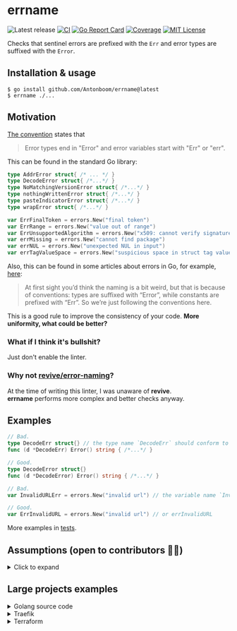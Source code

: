 # errname

![Latest release](https://img.shields.io/github/v/release/Antonboom/errname)
[![CI](https://github.com/Antonboom/errname/actions/workflows/ci.yml/badge.svg)](https://github.com/Antonboom/errname/actions/workflows/ci.yml)
[![Go Report Card](https://goreportcard.com/badge/github.com/Antonboom/errname)](https://goreportcard.com/report/github.com/Antonboom/errname)
[![Coverage](https://coveralls.io/repos/github/Antonboom/errname/badge.svg?branch=master)](https://coveralls.io/github/Antonboom/errname?branch=master)
[![MIT License](http://img.shields.io/badge/license-MIT-blue.svg?style=flat)](LICENSE)

Checks that sentinel errors are prefixed with the `Err` and error types
are suffixed with the `Error`.

## Installation & usage

```
$ go install github.com/Antonboom/errname@latest
$ errname ./...
```

## Motivation

[The convention](https://github.com/golang/go/wiki/Errors#naming) states that
> Error types end in "Error" and error variables start with "Err" or "err".

This can be found in the standard Go library:

```go
type AddrError struct{ /* ... */ }
type DecodeError struct{ /*...*/ }
type NoMatchingVersionError struct{ /*...*/ }
type nothingWrittenError struct{ /*...*/ }
type pasteIndicatorError struct{ /*...*/ }
type wrapError struct{ /*...*/ }

var ErrFinalToken = errors.New("final token")
var ErrRange = errors.New("value out of range")
var ErrUnsupportedAlgorithm = errors.New("x509: cannot verify signature: algorithm unimplemented")
var errMissing = errors.New("cannot find package")
var errNUL = errors.New("unexpected NUL in input")
var errTagValueSpace = errors.New("suspicious space in struct tag value")
```

Also, this can be found in some articles about errors in Go, for
example, [here](https://travix.io/errors-derived-from-constants-in-go-fda6748b4072):
> At first sight you’d think the naming is a bit weird, but that is because of conventions: types are suffixed with
> “Error”, while constants are prefixed with “Err”. So we’re just following the conventions here.

This is a good rule to improve the consistency of your code. **More uniformity, what could be better?**

### What if I think it's bullshit?

Just don't enable the linter.

### Why not [revive/error-naming](https://github.com/mgechev/revive/blob/master/RULES_DESCRIPTIONS.md#error-naming)?

At the time of writing this linter, I was unaware of **revive**. <br>
**errname** performs more complex and better checks anyway.

## Examples

```go
// Bad.
type DecodeErr struct{} // the type name `DecodeErr` should conform to the `xxxError` format
func (d *DecodeErr) Error() string { /*...*/ }

// Good.
type DecodeError struct{}
func (d *DecodeError) Error() string { /*...*/ }
```

```go
// Bad.
var InvalidURLErr = errors.New("invalid url") // the variable name `InvalidURLErr` should conform to the `ErrXxx` format 

// Good.
var ErrInvalidURL = errors.New("invalid url") // or errInvalidURL
```

More examples in [tests](https://github.com/Antonboom/errname/blob/master/pkg/analyzer/facts_test.go).

## Assumptions (open to contributors 🙏🏻)

<details>
  <summary>Click to expand</summary>

<br>

- Only package level variables (and constants) are checked.
- Initialisms are ignored. As a result, all identifiers in a single case are ignored:

```go
var EOF = errors.New("end of file")
var eof = errors.New("end of file")
var W = errors.New("single letter error")   // on the developer's conscience
var ovflw = errors.New("value is overflow") // on the developer's conscience
```

- The naming of error constructors is not checked. But I recommend keeping it consistent:

```go
type DecodeError struct{}
func (d *DecodeError) Error() string { /*...*/ }

// Bad.
func NewErrDecode() error {
    return &DecodeError{}
}

// Good.
func NewDecodeError() error {
    return &DecodeError{}
}
```

- Package aliases are not supported if the source package and its directory differ in name.

- Nested error types are not supported

```go
type timeoutErr struct { // no warning from the linter :(
    error
}

type DeadlineErr struct { //  no warning from the linter :(
    timeoutErr
}
```

- Not supported sentinel errors that were created by an external type or func (except `errors`/`fmt`) and that do not 
  have an explicit type `error`:

```go
var ErrUnsupported = new(net.AddrError)
var ErrSupported error = new(net.AddrError)
```

- Linter only checks the correctness of the suffix and prefix and their **uniqueness**. The logical meaning of the
  identifier remains on the developer's conscience:

```go
// Bad.
var ErrExecErr = errors.New("exec query error")

// Good.
var ErrExecQuery = errors.New("exec query error")
var ErrGdfjnskjdfskf = errors.New("strange error") // on the developer's conscience
```

- For error types over array/slice the `Errors` suffix is expected:

```go
// Bad.
type ValidationErrs []string
func (ve ValidationErrs) Error() string { /*...*/ }

// Good.
type ValidationErrors []string
func (ve ValidationErrors) Error() string { /*...*/ }
```

</details>
        
## Large projects examples

<details>
  <summary>Golang source code</summary>

```go
$ errname ./src/...
go/src/runtime/error.go:72:6: the type name `errorString` should conform to the `xxxError` format
go/src/runtime/error.go:80:6: the type name `errorAddressString` should conform to the `xxxError` format
go/src/runtime/panic.go:180:5: the variable name `shiftError` should conform to the `errXxx` format
go/src/runtime/panic.go:187:5: the variable name `divideError` should conform to the `errXxx` format
go/src/runtime/panic.go:194:5: the variable name `overflowError` should conform to the `errXxx` format
go/src/runtime/panic.go:201:5: the variable name `floatError` should conform to the `errXxx` format
go/src/runtime/panic.go:208:5: the variable name `memoryError` should conform to the `errXxx` format
go/src/errors/errors.go:63:6: the type name `errorString` should conform to the `xxxError` format
go/src/math/bits/bits_errors.go:12:5: the variable name `overflowError` should conform to the `errXxx` format
go/src/math/bits/bits_errors.go:15:5: the variable name `divideError` should conform to the `errXxx` format
go/src/syscall/syscall_unix.go:114:6: the type name `Errno` should conform to the `XxxError` format
go/src/time/format.go:394:5: the variable name `atoiError` should conform to the `errXxx` format
go/src/time/zoneinfo_read.go:110:5: the variable name `badData` should conform to the `errXxx` format
go/src/io/fs/walk.go:15:5: the variable name `SkipDir` should conform to the `ErrXxx` format
go/src/fmt/scan.go:465:5: the variable name `complexError` should conform to the `errXxx` format
go/src/fmt/scan.go:466:5: the variable name `boolError` should conform to the `errXxx` format
go/src/archive/tar/common.go:39:6: the type name `headerError` should conform to the `xxxError` format
go/src/context/context.go:157:5: the variable name `Canceled` should conform to the `ErrXxx` format
go/src/context/context.go:161:5: the variable name `DeadlineExceeded` should conform to the `ErrXxx` format
go/src/math/big/float.go:77:6: the type name `ErrNaN` should conform to the `XxxError` format
go/src/crypto/x509/internal/macos/security.go:39:6: the type name `OSStatus` should conform to the `XxxError` format
go/src/net/cgo_unix.go:34:6: the type name `addrinfoErrno` should conform to the `xxxError` format
go/src/crypto/x509/x509.go:875:6: the type name `UnhandledCriticalExtension` should conform to the `XxxError` format
go/src/crypto/x509/pem_decrypt.go:110:5: the variable name `IncorrectPasswordError` should conform to the `ErrXxx` format
go/src/crypto/x509/root.go:18:2: the variable name `systemRootsErr` should conform to the `errXxx` format
go/src/crypto/tls/alert.go:18:2: the variable name `alertCloseNotify` should conform to the `errXxx` format
go/src/crypto/tls/alert.go:19:2: the variable name `alertUnexpectedMessage` should conform to the `errXxx` format
go/src/crypto/tls/alert.go:20:2: the variable name `alertBadRecordMAC` should conform to the `errXxx` format
go/src/crypto/tls/alert.go:21:2: the variable name `alertDecryptionFailed` should conform to the `errXxx` format
go/src/crypto/tls/alert.go:22:2: the variable name `alertRecordOverflow` should conform to the `errXxx` format
go/src/crypto/tls/alert.go:23:2: the variable name `alertDecompressionFailure` should conform to the `errXxx` format
go/src/crypto/tls/alert.go:24:2: the variable name `alertHandshakeFailure` should conform to the `errXxx` format
go/src/crypto/tls/alert.go:25:2: the variable name `alertBadCertificate` should conform to the `errXxx` format
go/src/crypto/tls/alert.go:26:2: the variable name `alertUnsupportedCertificate` should conform to the `errXxx` format
go/src/crypto/tls/alert.go:27:2: the variable name `alertCertificateRevoked` should conform to the `errXxx` format
go/src/crypto/tls/alert.go:28:2: the variable name `alertCertificateExpired` should conform to the `errXxx` format
go/src/crypto/tls/alert.go:29:2: the variable name `alertCertificateUnknown` should conform to the `errXxx` format
go/src/crypto/tls/alert.go:30:2: the variable name `alertIllegalParameter` should conform to the `errXxx` format
go/src/crypto/tls/alert.go:31:2: the variable name `alertUnknownCA` should conform to the `errXxx` format
go/src/crypto/tls/alert.go:32:2: the variable name `alertAccessDenied` should conform to the `errXxx` format
go/src/crypto/tls/alert.go:33:2: the variable name `alertDecodeError` should conform to the `errXxx` format
go/src/crypto/tls/alert.go:34:2: the variable name `alertDecryptError` should conform to the `errXxx` format
go/src/crypto/tls/alert.go:35:2: the variable name `alertExportRestriction` should conform to the `errXxx` format
go/src/crypto/tls/alert.go:36:2: the variable name `alertProtocolVersion` should conform to the `errXxx` format
go/src/crypto/tls/alert.go:37:2: the variable name `alertInsufficientSecurity` should conform to the `errXxx` format
go/src/crypto/tls/alert.go:38:2: the variable name `alertInternalError` should conform to the `errXxx` format
go/src/crypto/tls/alert.go:39:2: the variable name `alertInappropriateFallback` should conform to the `errXxx` format
go/src/crypto/tls/alert.go:40:2: the variable name `alertUserCanceled` should conform to the `errXxx` format
go/src/crypto/tls/alert.go:41:2: the variable name `alertNoRenegotiation` should conform to the `errXxx` format
go/src/crypto/tls/alert.go:42:2: the variable name `alertMissingExtension` should conform to the `errXxx` format
go/src/crypto/tls/alert.go:43:2: the variable name `alertUnsupportedExtension` should conform to the `errXxx` format
go/src/crypto/tls/alert.go:44:2: the variable name `alertCertificateUnobtainable` should conform to the `errXxx` format
go/src/crypto/tls/alert.go:45:2: the variable name `alertUnrecognizedName` should conform to the `errXxx` format
go/src/crypto/tls/alert.go:46:2: the variable name `alertBadCertificateStatusResponse` should conform to the `errXxx` format
go/src/crypto/tls/alert.go:47:2: the variable name `alertBadCertificateHashValue` should conform to the `errXxx` format
go/src/crypto/tls/alert.go:48:2: the variable name `alertUnknownPSKIdentity` should conform to the `errXxx` format
go/src/crypto/tls/alert.go:49:2: the variable name `alertCertificateRequired` should conform to the `errXxx` format
go/src/crypto/tls/alert.go:50:2: the variable name `alertNoApplicationProtocol` should conform to the `errXxx` format
go/src/path/filepath/path.go:337:5: the variable name `SkipDir` should conform to the `ErrXxx` format
go/src/net/http/h2_bundle.go:1016:5: the variable name `http2errReadEmpty` should conform to the `errXxx` format
go/src/net/http/h2_bundle.go:1212:2: the variable name `http2errMixPseudoHeaderTypes` should conform to the `errXxx` format
go/src/net/http/h2_bundle.go:1213:2: the variable name `http2errPseudoAfterRegular` should conform to the `errXxx` format
go/src/net/http/h2_bundle.go:1712:5: the variable name `http2ErrFrameTooLarge` should conform to the `errXxx` format
go/src/net/http/h2_bundle.go:1866:2: the variable name `http2errStreamID` should conform to the `errXxx` format
go/src/net/http/h2_bundle.go:1867:2: the variable name `http2errDepStreamID` should conform to the `errXxx` format
go/src/net/http/h2_bundle.go:1868:2: the variable name `http2errPadLength` should conform to the `errXxx` format
go/src/net/http/h2_bundle.go:1869:2: the variable name `http2errPadBytes` should conform to the `errXxx` format
go/src/net/http/h2_bundle.go:3400:5: the variable name `http2errTimeout` should conform to the `errXxx` format
go/src/net/http/h2_bundle.go:3519:5: the variable name `http2errClosedPipeWrite` should conform to the `errXxx` format
go/src/net/http/h2_bundle.go:3629:2: the variable name `http2errClientDisconnected` should conform to the `errXxx` format
go/src/net/http/h2_bundle.go:3630:2: the variable name `http2errClosedBody` should conform to the `errXxx` format
go/src/net/http/h2_bundle.go:3631:2: the variable name `http2errHandlerComplete` should conform to the `errXxx` format
go/src/net/http/h2_bundle.go:3632:2: the variable name `http2errStreamClosed` should conform to the `errXxx` format
go/src/net/http/h2_bundle.go:4526:5: the variable name `http2errPrefaceTimeout` should conform to the `errXxx` format
go/src/net/http/h2_bundle.go:4746:5: the variable name `http2errHandlerPanicked` should conform to the `errXxx` format
go/src/net/http/h2_bundle.go:6287:2: the variable name `http2ErrRecursivePush` should conform to the `errXxx` format
go/src/net/http/h2_bundle.go:6288:2: the variable name `http2ErrPushLimitReached` should conform to the `errXxx` format
go/src/net/http/h2_bundle.go:6930:5: the variable name `http2ErrNoCachedConn` should conform to the `errXxx` format
go/src/net/http/h2_bundle.go:7016:2: the variable name `http2errClientConnClosed` should conform to the `errXxx` format
go/src/net/http/h2_bundle.go:7017:2: the variable name `http2errClientConnUnusable` should conform to the `errXxx` format
go/src/net/http/h2_bundle.go:7018:2: the variable name `http2errClientConnGotGoAway` should conform to the `errXxx` format
go/src/net/http/h2_bundle.go:7471:5: the variable name `http2errRequestCanceled` should conform to the `errXxx` format
go/src/net/http/h2_bundle.go:7803:2: the variable name `http2errStopReqBodyWrite` should conform to the `errXxx` format
go/src/net/http/h2_bundle.go:7806:2: the variable name `http2errStopReqBodyWriteAndCancel` should conform to the `errXxx` format
go/src/net/http/h2_bundle.go:7808:2: the variable name `http2errReqBodyTooLong` should conform to the `errXxx` format
go/src/net/http/h2_bundle.go:8667:5: the variable name `http2errClosedResponseBody` should conform to the `errXxx` format
go/src/net/http/h2_bundle.go:9021:2: the variable name `http2errResponseHeaderListSize` should conform to the `errXxx` format
go/src/net/http/h2_bundle.go:9022:2: the variable name `http2errRequestHeaderListSize` should conform to the `errXxx` format
go/src/go/scanner/errors.go:37:6: the type name `ErrorList` should conform to the `XxxError` format
go/src/html/template/template.go:34:5: the variable name `escapeOK` should conform to the `errXxx` format
go/src/image/png/reader.go:128:5: the variable name `chunkOrderError` should conform to the `errXxx` format
go/src/bufio/scan_test.go:308:5: the variable name `testError` should conform to the `errXxx` format
go/src/crypto/tls/handshake_client_test.go:1993:5: the variable name `brokenConnErr` should conform to the `errXxx` format
go/src/database/sql/sql_test.go:4281:5: the variable name `pingError` should conform to the `errXxx` format
go/src/errors/wrap_test.go:216:6: the type name `errorT` should conform to the `xxxError` format
go/src/errors/wrap_test.go:229:6: the type name `errorUncomparable` should conform to the `xxxError` format
go/src/fmt/errors_test.go:75:6: the type name `errString` should conform to the `xxxError` format
go/src/html/template/exec_test.go:233:5: the variable name `myError` should conform to the `errXxx` format
go/src/html/template/exec_test.go:1313:5: the variable name `alwaysError` should conform to the `errXxx` format
go/src/net/http/transport_test.go:6280:5: the variable name `timeoutProtoErr` should conform to the `errXxx` format
go/src/text/template/exec_test.go:229:5: the variable name `myError` should conform to the `errXxx` format
go/src/text/template/exec_test.go:1305:5: the variable name `alwaysError` should conform to the `errXxx` format
```

</details>

<details>
  <summary>Traefik</summary>

```go
$ errname./...
# no issues
```

</details>

<details>
  <summary>Terraform</summary>

```go
$ errname./...
terraform/internal/getmodules/file_detector.go:59:6: the type name `MaybeRelativePathErr` should conform to the `XxxError` format
terraform/internal/getproviders/errors.go:13:6: the type name `ErrHostNoProviders` should conform to the `XxxError` format
terraform/internal/getproviders/errors.go:39:6: the type name `ErrHostUnreachable` should conform to the `XxxError` format
terraform/internal/getproviders/errors.go:57:6: the type name `ErrUnauthorized` should conform to the `XxxError` format
terraform/internal/getproviders/errors.go:80:6: the type name `ErrProviderNotFound` should conform to the `XxxError` format
terraform/internal/getproviders/errors.go:104:6: the type name `ErrRegistryProviderNotKnown` should conform to the `XxxError` format
terraform/internal/getproviders/errors.go:123:6: the type name `ErrPlatformNotSupported` should conform to the `XxxError` format
terraform/internal/getproviders/errors.go:159:6: the type name `ErrProtocolNotSupported` should conform to the `XxxError` format
terraform/internal/getproviders/errors.go:181:6: the type name `ErrQueryFailed` should conform to the `XxxError` format
terraform/internal/getproviders/errors.go:219:6: the type name `ErrRequestCanceled` should conform to the `XxxError` format
terraform/internal/registry/errors.go:10:6: the type name `errModuleNotFound` should conform to the `xxxError` format
terraform/internal/backend/remote-state/consul/client.go:36:5: the variable name `lostLockErr` should conform to the `errXxx` format
terraform/internal/command/cliconfig/credentials.go:408:6: the type name `ErrUnwritableHostCredentials` should conform to the `XxxError` format
```

</details>
